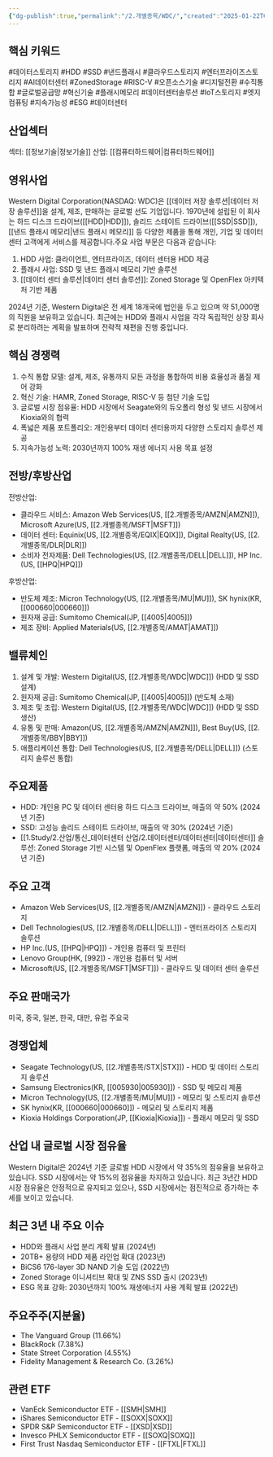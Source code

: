 ```yaml
---
{"dg-publish":true,"permalink":"/2.개별종목/WDC/","created":"2025-01-22T06:56:52.099+09:00","updated":"2025-07-29T21:37:05.382+09:00"}
---
```


## 핵심 키워드

#데이터스토리지 #HDD #SSD #낸드플래시 #클라우드스토리지 #엔터프라이즈스토리지 #AI데이터센터 #ZonedStorage #RISC-V #오픈소스기술 #디지털전환 #수직통합 #글로벌공급망 #혁신기술 #플래시메모리 #데이터센터솔루션 #IoT스토리지 #엣지컴퓨팅 #지속가능성 #ESG #데이터센터 

## 산업섹터

섹터: [[정보기술\|정보기술]]
산업: [[컴퓨터하드웨어\|컴퓨터하드웨어]]

## 영위사업

Western Digital Corporation(NASDAQ: WDC)은 [[데이터 저장 솔루션\|데이터 저장 솔루션]]을 설계, 제조, 판매하는 글로벌 선도 기업입니다. 1970년에 설립된 이 회사는 하드 디스크 드라이브([[HDD\|HDD]]), 솔리드 스테이트 드라이브([[SSD\|SSD]]), [[낸드 플래시 메모리\|낸드 플래시 메모리]] 등 다양한 제품을 통해 개인, 기업 및 데이터 센터 고객에게 서비스를 제공합니다.주요 사업 부문은 다음과 같습니다:

1. HDD 사업: 클라이언트, 엔터프라이즈, 데이터 센터용 HDD 제공
2. 플래시 사업: SSD 및 낸드 플래시 메모리 기반 솔루션
3. [[데이터 센터 솔루션\|데이터 센터 솔루션]]: Zoned Storage 및 OpenFlex 아키텍처 기반 제품

2024년 기준, Western Digital은 전 세계 18개국에 법인을 두고 있으며 약 51,000명의 직원을 보유하고 있습니다. 최근에는 HDD와 플래시 사업을 각각 독립적인 상장 회사로 분리하려는 계획을 발표하며 전략적 재편을 진행 중입니다.

## 핵심 경쟁력

1. 수직 통합 모델: 설계, 제조, 유통까지 모든 과정을 통합하여 비용 효율성과 품질 제어 강화
2. 혁신 기술: HAMR, Zoned Storage, RISC-V 등 첨단 기술 도입
3. 글로벌 시장 점유율: HDD 시장에서 Seagate와의 듀오폴리 형성 및 낸드 시장에서 Kioxia와의 협력
4. 폭넓은 제품 포트폴리오: 개인용부터 데이터 센터용까지 다양한 스토리지 솔루션 제공
5. 지속가능성 노력: 2030년까지 100% 재생 에너지 사용 목표 설정

## 전방/후방산업

전방산업:

- 클라우드 서비스: Amazon Web Services(US, [[2.개별종목/AMZN\|AMZN]]), Microsoft Azure(US, [[2.개별종목/MSFT\|MSFT]])
- 데이터 센터: Equinix(US, [[2.개별종목/EQIX\|EQIX]]), Digital Realty(US, [[2.개별종목/DLR\|DLR]])
- 소비자 전자제품: Dell Technologies(US, [[2.개별종목/DELL\|DELL]]), HP Inc.(US, [[HPQ\|HPQ]])

후방산업:

- 반도체 제조: Micron Technology(US, [[2.개별종목/MU\|MU]]), SK hynix(KR, [[000660\|000660]])
- 원자재 공급: Sumitomo Chemical(JP, [[4005\|4005]])
- 제조 장비: Applied Materials(US, [[2.개별종목/AMAT\|AMAT]])

## 밸류체인

1. 설계 및 개발: Western Digital(US, [[2.개별종목/WDC\|WDC]]) (HDD 및 SSD 설계)
2. 원자재 공급: Sumitomo Chemical(JP, [[4005\|4005]]) (반도체 소재)
3. 제조 및 조립: Western Digital(US, [[2.개별종목/WDC\|WDC]]) (HDD 및 SSD 생산)
4. 유통 및 판매: Amazon(US, [[2.개별종목/AMZN\|AMZN]]), Best Buy(US, [[2.개별종목/BBY\|BBY]])
5. 애플리케이션 통합: Dell Technologies(US, [[2.개별종목/DELL\|DELL]]) (스토리지 솔루션 통합)

## 주요제품

- HDD: 개인용 PC 및 데이터 센터용 하드 디스크 드라이브, 매출의 약 50% (2024년 기준)
- SSD: 고성능 솔리드 스테이트 드라이브, 매출의 약 30% (2024년 기준)
- [[1.Study/2.산업/통신_데이터센터 산업/2.데이터센터/데이터센터\|데이터센터]] 솔루션: Zoned Storage 기반 시스템 및 OpenFlex 플랫폼, 매출의 약 20% (2024년 기준)

## 주요 고객

- Amazon Web Services(US, [[2.개별종목/AMZN\|AMZN]]) - 클라우드 스토리지
- Dell Technologies(US, [[2.개별종목/DELL\|DELL]]) - 엔터프라이즈 스토리지 솔루션
- HP Inc.(US, [[HPQ\|HPQ]]) - 개인용 컴퓨터 및 프린터
- Lenovo Group(HK, [992]) - 개인용 컴퓨터 및 서버
- Microsoft(US, [[2.개별종목/MSFT\|MSFT]]) - 클라우드 및 데이터 센터 솔루션

## 주요 판매국가

미국, 중국, 일본, 한국, 대만, 유럽 주요국

## 경쟁업체

- Seagate Technology(US, [[2.개별종목/STX\|STX]]) - HDD 및 데이터 스토리지 솔루션
- Samsung Electronics(KR, [[005930\|005930]]) - SSD 및 메모리 제품
- Micron Technology(US, [[2.개별종목/MU\|MU]]) - 메모리 및 스토리지 솔루션
- SK hynix(KR, [[000660\|000660]]) - 메모리 및 스토리지 제품
- Kioxia Holdings Corporation(JP, [[Kioxia\|Kioxia]]) - 플래시 메모리 및 SSD

## 산업 내 글로벌 시장 점유율

Western Digital은 2024년 기준 글로벌 HDD 시장에서 약 35%의 점유율을 보유하고 있습니다. SSD 시장에서는 약 15%의 점유율을 차지하고 있습니다. 최근 3년간 HDD 시장 점유율은 안정적으로 유지되고 있으나, SSD 시장에서는 점진적으로 증가하는 추세를 보이고 있습니다.

## 최근 3년 내 주요 이슈

- HDD와 플래시 사업 분리 계획 발표 (2024년)
- 20TB+ 용량의 HDD 제품 라인업 확대 (2023년)
- BiCS6 176-layer 3D NAND 기술 도입 (2022년)
- Zoned Storage 이니셔티브 확대 및 ZNS SSD 출시 (2023년)
- ESG 목표 강화: 2030년까지 100% 재생에너지 사용 계획 발표 (2022년)

## 주요주주(지분율)

- The Vanguard Group (11.66%)
- BlackRock (7.38%)
- State Street Corporation (4.55%)
- Fidelity Management & Research Co. (3.26%)

## 관련 ETF

- VanEck Semiconductor ETF - [[SMH\|SMH]]
- iShares Semiconductor ETF - [[SOXX\|SOXX]]
- SPDR S&P Semiconductor ETF - [[XSD\|XSD]]
- Invesco PHLX Semiconductor ETF - [[SOXQ\|SOXQ]]
- First Trust Nasdaq Semiconductor ETF - [[FTXL\|FTXL]]